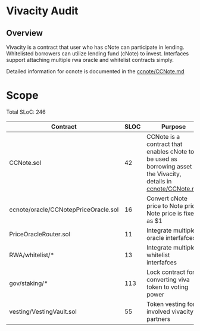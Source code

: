 # Vivacity Audit

## Overview

Vivacity is a contract that user who has cNote can participate in lending. Whitelisted borrowers can utilize lending fund (cNote) to invest. Interfaces support attaching multiple rwa oracle and whitelist contracts simply.

Detailed information for ccnote is documented in the [ccnote/CCNote.md](./contracts/ccnote/CCNote.md)

# Scope

Total SLoC: 246

| Contract                             | SLOC | Purpose                                                                                                                                            |
| ------------------------------------ | ---- | -------------------------------------------------------------------------------------------------------------------------------------------------- |
| CCNote.sol                           | 42   | CCNote is a contract that enables cNote to be used as borrowing asset in the Vivacity, details in [ccnote/CCNote.md](./contracts/ccnote/CCNote.md) |
| ccnote/oracle/CCNotepPriceOracle.sol | 16   | Convert cNote price to Note price, Note price is fixed as $1                                                                                       |
| PriceOracleRouter.sol                | 11   | Integrate multiple oracle interfafces                                                                                                              |
| RWA/whitelist/\*                     | 13   | Integrate multiple whitelist interfafces                                                                                                           |
| gov/staking/\*                       | 113  | Lock contract for converting viva token to voting power                                                                                            |
| vesting/VestingVault.sol             | 55   | Token vesting for involved vivacity partners                                                                                                       |
